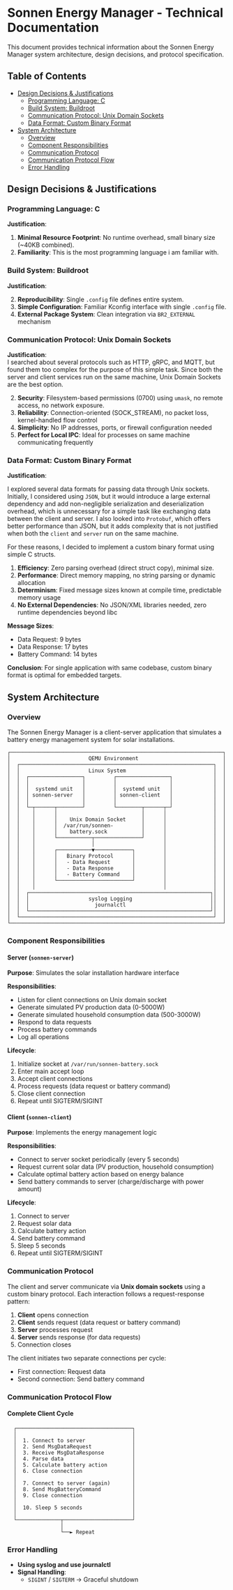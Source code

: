 # Sonnen Energy Manager - Technical Documentation

This document provides technical information about the Sonnen Energy Manager system architecture, design decisions, and protocol specification.

## Table of Contents

- [Design Decisions & Justifications](#design-decisions--justifications)
  - [Programming Language: C](#programming-language-c)
  - [Build System: Buildroot](#build-system-buildroot)
  - [Communication Protocol: Unix Domain Sockets](#communication-protocol-unix-domain-sockets)
  - [Data Format: Custom Binary Format](#data-format-custom-binary-format)
- [System Architecture](#system-architecture)
  - [Overview](#overview)
  - [Component Responsibilities](#component-responsibilities)
  - [Communication Protocol](#communication-protocol)
  - [Communication Protocol Flow](#communication-protocol-flow)
  - [Error Handling](#error-handling)

## Design Decisions & Justifications

### Programming Language: C

**Justification**:

1. **Minimal Resource Footprint**: No runtime overhead, small binary size (~40KB combined).
2. **Familiarity**: This is the most programming language i am familiar with.

### Build System: Buildroot

**Justification**:

2. **Reproducibility**: Single `.config` file defines entire system.
5. **Simple Configuration**: Familiar Kconfig interface with single `.config` file.
6. **External Package System**: Clean integration via `BR2_EXTERNAL` mechanism

### Communication Protocol: Unix Domain Sockets

**Justification**: <br>
I searched about several protocols such as HTTP, gRPC, and MQTT, but found them too complex for the purpose of this simple task. Since both the server and client services run on the same machine, Unix Domain Sockets are the best option.

2. **Security**: Filesystem-based permissions (0700) using `umask`, no remote access, no network exposure.
3. **Reliability**: Connection-oriented (SOCK_STREAM), no packet loss, kernel-handled flow control
4. **Simplicity**: No IP addresses, ports, or firewall configuration needed
6. **Perfect for Local IPC**: Ideal for processes on same machine communicating frequently

### Data Format: Custom Binary Format

**Justification**:

I explored several data formats for passing data through Unix sockets. Initially, I considered using `JSON`, but it would introduce a large external dependency and add non-negligible serialization and deserialization overhead, which is unnecessary for a simple task like exchanging data between the client and server. I also looked into `Protobuf`, which offers better performance than JSON, but it adds complexity that is not justified when both the `client` and `server` run on the same machine.

For these reasons, I decided to implement a custom binary format using simple C structs.

1. **Efficiency**: Zero parsing overhead (direct struct copy), minimal size.
2. **Performance**: Direct memory mapping, no string parsing or dynamic allocation
3. **Determinism**: Fixed message sizes known at compile time, predictable memory usage
4. **No External Dependencies**: No JSON/XML libraries needed, zero runtime dependencies beyond libc

**Message Sizes**:
- Data Request: 9 bytes
- Data Response: 17 bytes  
- Battery Command: 14 bytes

**Conclusion**: For single application with same codebase, custom binary format is optimal for embedded targets.

## System Architecture

### Overview

The Sonnen Energy Manager is a client-server application that simulates a battery energy management system for solar installations.

```
┌────────────────────────────────────────────────────────────────────┐
│                         QEMU Environment                           │
│  ┌──────────────────────────────────────────────────────────────┐  │
│  │                      Linux System                            │  │
│  │  ┌─────────────────┐         ┌─────────────────┐             │  │
│  │  │                 │         │                 │             │  │
│  │  │  systemd unit   │         │  systemd unit   │             │  │
│  │  │ sonnen-server   │         │ sonnen-client   │             │  │
│  │  │                 │         │                 │             │  │
│  │  └─┬──────┬────────┘         └────────┬──────┬─┘             │  │
│  │    │      │                           │      │               │  │
│  │    │      │    Unix Domain Socket     │      │               │  │
│  │    │      │  /var/run/sonnen-         │      │               │  │
│  │    │      │    battery.sock           │      │               │  │
│  │    │      └───────────┬───────────────┘      │               │  │
│  │    │                  │                      │               │  │
│  │    │      ┌───────────▼────────────┐         │               │  │
│  │    │      │   Binary Protocol      │         │               │  │
│  │    │      │   - Data Request       │         │               │  │
│  │    │      │   - Data Response      │         │               │  │
│  │    │      │   - Battery Command    │         │               │  │
│  │    │      └────────────────────────┘         │               │  │
│  │    │                                         │               │  │
│  │  ┌──────────────────────────────────────────────────────────┐│  │
│  │  │                   syslog Logging                         ││  │
│  │  │                     journalctl                           ││  │
│  │  └──────────────────────────────────────────────────────────┘│  │
│  └──────────────────────────────────────────────────────────────┘  │
└────────────────────────────────────────────────────────────────────┘
```

### Component Responsibilities

#### Server (`sonnen-server`)

**Purpose**: Simulates the solar installation hardware interface

**Responsibilities**:
- Listen for client connections on Unix domain socket
- Generate simulated PV production data (0-5000W)
- Generate simulated household consumption data (500-3000W)
- Respond to data requests
- Process battery commands
- Log all operations

**Lifecycle**:
1. Initialize socket at `/var/run/sonnen-battery.sock`
2. Enter main accept loop
3. Accept client connections
4. Process requests (data request or battery command)
5. Close client connection
6. Repeat until SIGTERM/SIGINT

#### Client (`sonnen-client`)

**Purpose**: Implements the energy management logic

**Responsibilities**:
- Connect to server socket periodically (every 5 seconds)
- Request current solar data (PV production, household consumption)
- Calculate optimal battery action based on energy balance
- Send battery commands to server (charge/discharge with power amount)

**Lifecycle**:
1. Connect to server
2. Request solar data
3. Calculate battery action
4. Send battery command
5. Sleep 5 seconds
6. Repeat until SIGTERM/SIGINT


### Communication Protocol

The client and server communicate via **Unix domain sockets** using a custom binary protocol. Each interaction follows a request-response pattern:

1. **Client** opens connection
2. **Client** sends request (data request or battery command)
3. **Server** processes request
4. **Server** sends response (for data requests)
5. Connection closes

The client initiates two separate connections per cycle:
- First connection: Request data
- Second connection: Send battery command

### Communication Protocol Flow

#### Complete Client Cycle

```
  ┌─────────────────────────────────────┐
  │                                     │
  │  1. Connect to server               │
  │  2. Send MsgDataRequest             │
  │  3. Receive MsgDataResponse         │
  │  4. Parse data                      │
  │  5. Calculate battery action        │
  │  6. Close connection                │
  │                                     │
  │  7. Connect to server (again)       │
  │  8. Send MsgBatteryCommand          │
  │  9. Close connection                │
  │                                     │
  │  10. Sleep 5 seconds                │
  │                                     │
  └──────────────┬──────────────────────┘
                 │
                 └──► Repeat
```

### Error Handling
- **Using syslog and use journalctl** <br> 
- **Signal Handling**:
  - `SIGINT` / `SIGTERM` → Graceful shutdown
